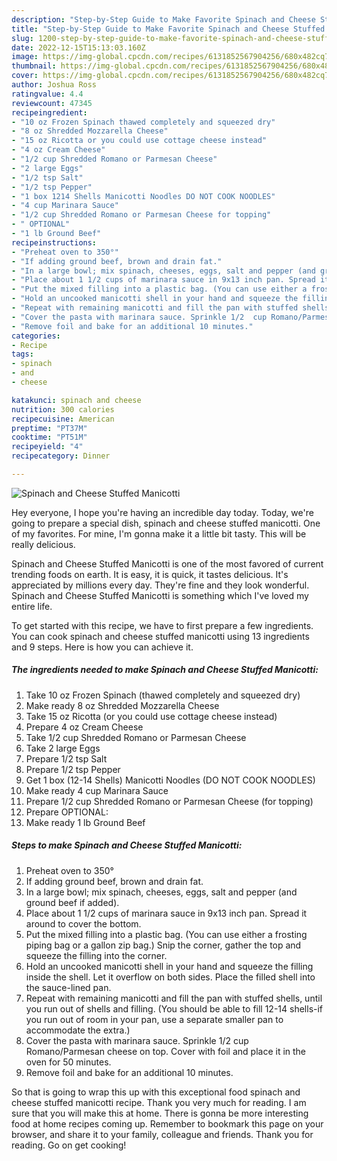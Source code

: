 ```yaml
---
description: "Step-by-Step Guide to Make Favorite Spinach and Cheese Stuffed Manicotti"
title: "Step-by-Step Guide to Make Favorite Spinach and Cheese Stuffed Manicotti"
slug: 1200-step-by-step-guide-to-make-favorite-spinach-and-cheese-stuffed-manicotti
date: 2022-12-15T15:13:03.160Z
image: https://img-global.cpcdn.com/recipes/6131852567904256/680x482cq70/spinach-and-cheese-stuffed-manicotti-recipe-main-photo.jpg
thumbnail: https://img-global.cpcdn.com/recipes/6131852567904256/680x482cq70/spinach-and-cheese-stuffed-manicotti-recipe-main-photo.jpg
cover: https://img-global.cpcdn.com/recipes/6131852567904256/680x482cq70/spinach-and-cheese-stuffed-manicotti-recipe-main-photo.jpg
author: Joshua Ross
ratingvalue: 4.4
reviewcount: 47345
recipeingredient:
- "10 oz Frozen Spinach thawed completely and squeezed dry"
- "8 oz Shredded Mozzarella Cheese"
- "15 oz Ricotta or you could use cottage cheese instead"
- "4 oz Cream Cheese"
- "1/2 cup Shredded Romano or Parmesan Cheese"
- "2 large Eggs"
- "1/2 tsp Salt"
- "1/2 tsp Pepper"
- "1 box 1214 Shells Manicotti Noodles DO NOT COOK NOODLES"
- "4 cup Marinara Sauce"
- "1/2 cup Shredded Romano or Parmesan Cheese for topping"
- " OPTIONAL"
- "1 lb Ground Beef"
recipeinstructions:
- "Preheat oven to 350°"
- "If adding ground beef, brown and drain fat."
- "In a large bowl; mix spinach, cheeses, eggs, salt and pepper (and ground beef if added)."
- "Place about 1 1/2 cups of marinara sauce in 9x13 inch pan. Spread it around to cover the bottom."
- "Put the mixed filling into a plastic bag. (You can use either a frosting piping bag or a gallon zip bag.) Snip the corner, gather the top and squeeze the filling into the corner."
- "Hold an uncooked manicotti shell in your hand and squeeze the filling inside the shell. Let it overflow on both sides. Place the filled shell into the sauce-lined pan."
- "Repeat with remaining manicotti and fill the pan with stuffed shells, until you run out of shells and filling. (You should be able to fill 12-14 shells-if you run out of room in your pan, use a separate smaller pan to accommodate the extra.)"
- "Cover the pasta with marinara sauce. Sprinkle 1/2  cup Romano/Parmesan cheese on top. Cover with foil and place it in the oven for 50 minutes."
- "Remove foil and bake for an additional 10 minutes."
categories:
- Recipe
tags:
- spinach
- and
- cheese

katakunci: spinach and cheese 
nutrition: 300 calories
recipecuisine: American
preptime: "PT37M"
cooktime: "PT51M"
recipeyield: "4"
recipecategory: Dinner

---
```



![Spinach and Cheese Stuffed Manicotti](https://img-global.cpcdn.com/recipes/6131852567904256/680x482cq70/spinach-and-cheese-stuffed-manicotti-recipe-main-photo.jpg)

Hey everyone, I hope you're having an incredible day today. Today, we're going to prepare a special dish, spinach and cheese stuffed manicotti. One of my favorites. For mine, I'm gonna make it a little bit tasty. This will be really delicious.

Spinach and Cheese Stuffed Manicotti is one of the most favored of current trending foods on earth. It is easy, it is quick, it tastes delicious. It's appreciated by millions every day. They're fine and they look wonderful. Spinach and Cheese Stuffed Manicotti is something which I've loved my entire life.




To get started with this recipe, we have to first prepare a few ingredients. You can cook spinach and cheese stuffed manicotti using 13 ingredients and 9 steps. Here is how you can achieve it.

<!--inarticleads1-->

##### The ingredients needed to make Spinach and Cheese Stuffed Manicotti:

1. Take 10 oz Frozen Spinach (thawed completely and squeezed dry)
1. Make ready 8 oz Shredded Mozzarella Cheese
1. Take 15 oz Ricotta (or you could use cottage cheese instead)
1. Prepare 4 oz Cream Cheese
1. Take 1/2 cup Shredded Romano or Parmesan Cheese
1. Take 2 large Eggs
1. Prepare 1/2 tsp Salt
1. Prepare 1/2 tsp Pepper
1. Get 1 box (12-14 Shells) Manicotti Noodles (DO NOT COOK NOODLES)
1. Make ready 4 cup Marinara Sauce
1. Prepare 1/2 cup Shredded Romano or Parmesan Cheese (for topping)
1. Prepare  OPTIONAL:
1. Make ready 1 lb Ground Beef




<!--inarticleads2-->

##### Steps to make Spinach and Cheese Stuffed Manicotti:

1. Preheat oven to 350°
1. If adding ground beef, brown and drain fat.
1. In a large bowl; mix spinach, cheeses, eggs, salt and pepper (and ground beef if added).
1. Place about 1 1/2 cups of marinara sauce in 9x13 inch pan. Spread it around to cover the bottom.
1. Put the mixed filling into a plastic bag. (You can use either a frosting piping bag or a gallon zip bag.) Snip the corner, gather the top and squeeze the filling into the corner.
1. Hold an uncooked manicotti shell in your hand and squeeze the filling inside the shell. Let it overflow on both sides. Place the filled shell into the sauce-lined pan.
1. Repeat with remaining manicotti and fill the pan with stuffed shells, until you run out of shells and filling. (You should be able to fill 12-14 shells-if you run out of room in your pan, use a separate smaller pan to accommodate the extra.)
1. Cover the pasta with marinara sauce. Sprinkle 1/2  cup Romano/Parmesan cheese on top. Cover with foil and place it in the oven for 50 minutes.
1. Remove foil and bake for an additional 10 minutes.




So that is going to wrap this up with this exceptional food spinach and cheese stuffed manicotti recipe. Thank you very much for reading. I am sure that you will make this at home. There is gonna be more interesting food at home recipes coming up. Remember to bookmark this page on your browser, and share it to your family, colleague and friends. Thank you for reading. Go on get cooking!
